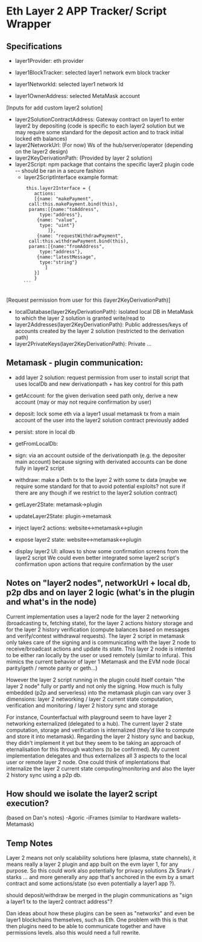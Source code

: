# Eth Layer 2 APP Tracker/ Script Wrapper

## Specifications

- layer1Provider: eth provider
- layer1BlockTracker: selected layer1 network evm block tracker
- layer1NetworkId: selected layer1 network Id
 
- layer1OwnerAddress: selected MetaMask account

[Inputs for add custom layer2 solution]
- layer2SolutionContractAddress: Gateway contract on layer1 to enter layer2 by depositing (code is specific to each layer2 solution but we may require some standard for the deposit action and to track initial locked eth balances)
- layer2NetworkUrl: (For now) Ws of the hub/server/operator (depending on the layer2 design) 
- layer2KeyDerivationPath: (Provided by layer 2 solution)
- layer2Script: npm package that contains the specific layer2 plugin code -- should be ran in a secure fashion
	- layer2ScriptInterface
	example format:
	```
	    this.layer2Interface = {
	       actions:
	       [{name: "makePayment",
		 call:this.makePayment.bind(this),
		 params:[{name:"toAddress",
		 	 type:"address"},
		 	{name: "value",
		 	 type: "uint"}
		        ]},
	        {name: "requestWithdrawPayment",
		 call:this.withdrawPayment.bind(this),
		 params:[{name:"fromAddress",
			 type:"address"},
			{name:"latestMessage",
			 type:"string"}
		       ]
	       }]
	       }
       ```


 [Request permission from user for this (layer2KeyDerivationPath)]
- localDatabase(layer2KeyDerivationPath): isolated local DB in MetaMask to which the layer 2 solution is granted write/read to
- layer2Addresses(layer2KeyDerivationPath): Public addresses/keys of accounts created by the layer 2 solution (restricted to the derivation path)
- layer2PrivateKeys(layer2KeyDerivationPath): Private ...

## Metamask - plugin communication:
- add layer 2 solution: request permission from user to install script that uses localDb and new derivationpath + has key control for this path
- getAccount: for the given derivation seed path only, derive a new account (may or may not require confirmation by user)
- deposit: lock some eth via a layer1 usual metamask tx from a main account of the user into the layer2 solution contract previously added
- persist: store in local db
- getFromLocalDb: 
- sign: via an account outside of the derivationpath (e.g. the depositer main account) because signing with derivated accounts can be done fully in layer2 script
- withdraw: make a 0eth tx to the layer 2 with some tx data (maybe we require some standard for that to avoid potential exploits? not sure if there are any though if we restrict to the layer2 solution contract)
- getLayer2State: metamask->plugin
- updateLayer2State: plugin->metamask
- inject layer2 actions: website<->metamask<->plugin
- expose layer2 state: website<->metamask<->plugin

- display layer2 UI: allows to show some confirmation screens from the layer2 script
  We could even better integrated some layer2 script's confirmation upon actions that require confirmation by the user

## Notes on "layer2 nodes", networkUrl + local db, p2p dbs and on layer 2 logic (what's in the plugin and what's in the node)
Current implementation uses a layer2 node for the layer 2 networking (broadcasting tx, fetching state), for the layer 2 actions history storage and for the layer 2 history verification (compute balances based on messages and verify/contest withdrawal requests). The layer 2 script in metamask only takes care of the signing and is communicating with the layer 2 node to receive/broadcast actions and update its state.
This layer 2 node is intented to be either ran locally by the user or used remotely (similar to infura).
This mimics the current behavior of layer 1 Metamask and the EVM node (local parity/geth / remote parity or geth...)

However the layer 2 script running in the plugin could itself contain "the layer 2 node" fully or partly and not only the signing. How much is fully embedded (p2p and serverless) into the metamask plugin can vary over 3 dimensions: layer 2 networking / layer 2 current state computation, verification and monitoring / layer 2 history sync and storage

For instance, Counterfactual with playground seem to have layer 2 networking externalized (delegated to a hub). The current layer 2 state computation, storage and verification is internalized (they'd like to compute and store it into metamask). Regarding the layer 2 history sync and backup, they didn't implement it yet but they seem to be taking an approach of eternalisation for this through watchers (to be confirmed). My current implementation delegates and thus externalizes all 3 aspects to the local user or remote layer 2 node. 
One could think of implentations that internalize the layer 2 current state computing/monitoring and also the layer 2 history sync using a p2p db.

## How should we isolate the layer2 script execution?
(based on Dan's notes)
-Agoric
-iFrames (similar to Hardware wallets-Metamask)

## Temp Notes
Layer 2 means not only scalability solutions here (plasma, state channels), it means really a layer 2 plugin and app built on the evm layer 1, for any purpose. So this could work also potentially for privacy solutions Zk Snark / starks ... and more generally any app that's anchored in the evm by a smart contract and some actions/state (so even potentially a layer1 app ?).

should deposit/withdraw be merged in the plugin communications as "sign a layer1 tx to the layer2 contract address"?

Dan ideas about how these plugins can be seen as "networks" and even be layer1 blockchains themselves, such as Eth. One problem with this is that then plugins need to be able to communicate together and have permissions levels.
also this would need a full rewrite.
